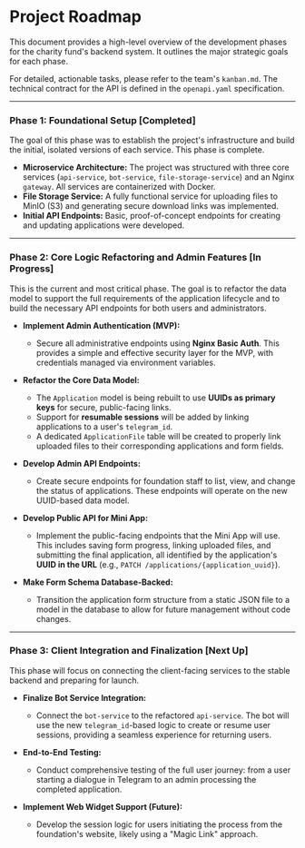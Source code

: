 # Project Roadmap

This document provides a high-level overview of the development phases for the charity fund's backend system. It outlines the major strategic goals for each phase.

For detailed, actionable tasks, please refer to the team's `kanban.md`. The technical contract for the API is defined in the `openapi.yaml` specification.

---

### **Phase 1: Foundational Setup [Completed]**

The goal of this phase was to establish the project's infrastructure and build the initial, isolated versions of each service. This phase is complete.

*   **Microservice Architecture:** The project was structured with three core services (`api-service`, `bot-service`, `file-storage-service`) and an Nginx `gateway`. All services are containerized with Docker.
*   **File Storage Service:** A fully functional service for uploading files to MinIO (S3) and generating secure download links was implemented.
*   **Initial API Endpoints:** Basic, proof-of-concept endpoints for creating and updating applications were developed.

---

### **Phase 2: Core Logic Refactoring and Admin Features [In Progress]**

This is the current and most critical phase. The goal is to refactor the data model to support the full requirements of the application lifecycle and to build the necessary API endpoints for both users and administrators.

*   **Implement Admin Authentication (MVP):**
    *   Secure all administrative endpoints using **Nginx Basic Auth**. This provides a simple and effective security layer for the MVP, with credentials managed via environment variables.

*   **Refactor the Core Data Model:**
    *   The `Application` model is being rebuilt to use **UUIDs as primary keys** for secure, public-facing links.
    *   Support for **resumable sessions** will be added by linking applications to a user's `telegram_id`.
    *   A dedicated `ApplicationFile` table will be created to properly link uploaded files to their corresponding applications and form fields.

*   **Develop Admin API Endpoints:**
    *   Create secure endpoints for foundation staff to list, view, and change the status of applications. These endpoints will operate on the new UUID-based data model.

*   **Develop Public API for Mini App:**
    *   Implement the public-facing endpoints that the Mini App will use. This includes saving form progress, linking uploaded files, and submitting the final application, all identified by the application's **UUID in the URL** (e.g., `PATCH /applications/{application_uuid}`).

*   **Make Form Schema Database-Backed:**
    *   Transition the application form structure from a static JSON file to a model in the database to allow for future management without code changes.

---

### **Phase 3: Client Integration and Finalization [Next Up]**

This phase will focus on connecting the client-facing services to the stable backend and preparing for launch.

*   **Finalize Bot Service Integration:**
    *   Connect the `bot-service` to the refactored `api-service`. The bot will use the new `telegram_id`-based logic to create or resume user sessions, providing a seamless experience for returning users.

*   **End-to-End Testing:**
    *   Conduct comprehensive testing of the full user journey: from a user starting a dialogue in Telegram to an admin processing the completed application.

*   **Implement Web Widget Support (Future):**
    *   Develop the session logic for users initiating the process from the foundation's website, likely using a "Magic Link" approach.